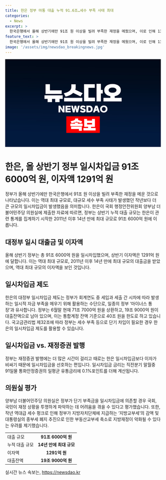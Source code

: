 ```yaml
---
title: 한은 정부 마통 대출 누적 91.6조…세수 부족 사태 최대
categories:
  - News
excerpt: >
  한국은행에서 올해 상반기에만 91조 원 이상을 빌려 부족한 재정을 메웠으며, 이로 인해 1300억 원의 역대 최대 이자액이 발생했다. 이러한 대규모 세수 부족 사태는 작년보다 더 심각한 것으로 나타났으며, 일시차입금은 14년 만에 최대 규모를 기록했다. 한은의 대정부 일시차입금 제도는 정부의 재정 부족을 메우기 위한 수단으로 활용되고 있으며, 이로 인해 국회와 국민이 재정 상황을 파악하는 데 어려움을 겪을 우려가 있다는 의견이 제기되고 있다. 또한, 지방교부세의 감액과 부동산교부세의 축소로 지방재정이 악화되는 우려가 나오고 있다. 양부남 더불어민주당 의원은 이에 대한 재정대책 마련을 촉구하고 있다.
feature_text: >
  한국은행에서 올해 상반기에만 91조 원 이상을 빌려 부족한 재정을 메웠으며, 이로 인해 1300억 원의 역대 최대 이자액이 발생했다. 이러한 대규모 세수 부족 사태는 작년보다 더 심각한 것으로 나타났으며, 일시차입금은 14년 만에 최대 규모를 기록했다. 한은의 대정부 일시차입금 제도는 정부의 재정 부족을 메우기 위한 수단으로 활용되고 있으며, 이로 인해 국회와 국민이 재정 상황을 파악하는 데 어려움을 겪을 우려가 있다는 의견이 제기되고 있다. 또한, 지방교부세의 감액과 부동산교부세의 축소로 지방재정이 악화되는 우려가 나오고 있다. 양부남 더불어민주당 의원은 이에 대한 재정대책 마련을 촉구하고 있다.
image: '/assets/img/newsdao_breakingnews.jpg'
---
```


<p><img src="/assets/img/newsdao_breakingnews.jpg" alt="ranknews 속보" /></p>

<h1>한은, 올 상반기 정부 일시차입금 91조 6000억 원, 이자액 1291억 원</h1>

<p data-ke-size="size16">정부가 올해 상반기에만 한국은행에서 91조 원 이상을 빌려 부족한 재정을 메운 것으로 나타났습니다. 이는 역대 최대 규모로, 대규모 세수 부족 사태가 발생했던 작년보다 더 큰 규모의 일시차입금이 발생했음을 의미합니다. 한은이 국회 행정안전위원회 양부남 더불어민주당 의원실에 제출한 자료에 따르면, 정부는 상반기 누적 대출 규모는 한은이 관련 통계를 집계하기 시작한 2011년 이후 14년 만에 최대 규모로 91조 6000억 원에 이릅니다.</p>

<h2>대정부 일시 대출금 및 이자액</h2>

<p data-ke-size="size16">올해 상반기 정부는 총 91조 6000억 원을 일시차입했으며, 상반기 이자액은 1291억 원에 달합니다. 이는 역대 최대 규모로, 2011년 이후 14년 만에 최대 규모의 대출금을 받았으며, 역대 최대 규모의 이자액을 보인 것입니다.</p>

<h2>일시차입금 제도</h2>

<p data-ke-size="size16">한은의 대정부 일시차입금 제도는 정부가 회계연도 중 세입과 세출 간 시차에 따라 발생하는 일시적 자금 부족을 메우기 위해 활용하는 수단으로, 일종의 정부 ‘마이너스 통장’과 유사합니다. 정부는 6월말 현재 71조 7000억 원을 상환하고, 19조 9000억 원이 대출잔액으로 남아 있으며, 이는 통합계정 잔액 기준으로 40조 원을 한도로 하고 있습니다. 국고금관리법 제32조에 따라 정부는 세수 부족 등으로 단기 차입이 필요한 경우 한은의 일시차입금 제도를 활용할 수 있습니다.</p>

<h2>일시차입금 vs. 재정증권 발행</h2>

<p data-ke-size="size16">정부는 재정증권 발행에는 더 많은 시간이 걸리고 때로는 한은 일시차입금보다 이자가 비싸기 때문에 일시차입금을 선호하는 편입니다. 일시차입금 금리는 직전분기 말월중 91일물 통화안정증권의 일평균 유통금리에 0.1%포인트를 더해 계산됩니다.</p>

<h2>의원실 평가</h2>

<p data-ke-size="size16">양부남 더불어민주당 의원실은 정부가 단기 부족금을 일시차입금에 의존할 경우 국회, 국민이 재정 상황을 투명하게 파악하는 데 어려움을 겪을 수 있다고 평가했습니다. 또한, 작년 역대급 세수 펑크로 인해 정부가 지방자치단체에 지급하는 ‘지방교부세’의 감액 및 대통령실의 종부세 폐지 추진으로 인한 부동산교부세 축소로 지방재정이 악화될 수 있다는 우려를 제기했습니다.</p>

<table>
    <tr>
        <td>대출 규모</td>
        <td style="text-align: center; height: 17px;"><b>91조 6000억 원</b></td>
    </tr>
    <tr>
        <td>누적 대출 규모</td>
        <td style="text-align: center; height: 17px;"><b>14년 만에 최대 규모</b></td>
    </tr>
    <tr>
        <td>이자액</td>
        <td style="text-align: center; height: 17px;"><b>1291억 원</b></td>
    </tr>
    <tr>
        <td>대출잔액</td>
        <td style="text-align: center; height: 17px;"><b>19조 9000억 원</b></td>
    </tr>
</table>
실시간 뉴스 속보는, <a href="https://newsdao.kr" rel="dofollow">https://newsdao.kr</a>


